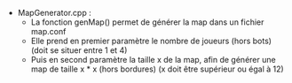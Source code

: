 * MapGenerator.cpp :
    * La fonction genMap() permet de générer la map dans un fichier map.conf
    * Elle prend en premier paramètre le nombre de joueurs (hors bots) (doit se situer entre 1 et 4)
    * Puis en second paramètre la taille x de la map, afin de générer une map de taille x * x (hors bordures) (x doit être supérieur ou égal à 12)